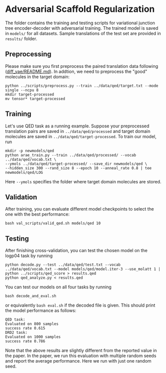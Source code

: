 # Adversarial Scaffold Regularization

The folder contains the training and testing scripts for variational junction tree encoder-decoder with adversarial training. The trained model is saved in `models/` for all datasets. Sample translations of the test set are provided in `results/` folder. 

## Preprocessing
Please make sure you first preprocess the paired translation data following ([diff_vae/README.md](../diff_vae)). In addtion, we need to preprocess the "good" molecules in the target domain:
```
python ../scripts/preprocess.py --train ../data/qed/target.txt --mode single --ncpu 8
mkdir target-processed
mv tensor* target-processed
```

## Training
Let's use QED task as a running example. Suppose your preprocessed translation pairs are saved in `../data/qed/processed` and target domain molecules are saved in `../data/qed/target-processed`. To train our model, run
```
mkdir -p newmodels/qed
python arae_train.py --train ../data/qed/processed/ --vocab ../data/qed/vocab.txt \ 
--ymols ../data/qed/target-processed/ --save_dir newmodels/qed \ 
--hidden_size 300 --rand_size 8 --epoch 10 --anneal_rate 0.8 | tee newmodels/qed/LOG
```
Here `--ymols` specifies the folder where target domain molecules are stored.

## Validation
After training, you can evaluate different model checkpoints to select the one with the best performance:
```
bash val_scripts/valid_qed.sh models/qed 10
```

## Testing
After finishing cross-validation, you can test the chosen model on the logp04 task by running
```
python decode.py --test ../data/qed/test.txt --vocab ../data/qed/vocab.txt --model models/qed/model.iter-3 --use_molatt 1 | python ../scripts/qed_score > results.qed
python qed_analyze.py < results.qed
```
You can test our models on all four tasks by running
```
bash decode_and_eval.sh
```
or equivalently `bash eval.sh` if the decoded file is given. This should print the model performance as follows:
```
QED task:
Evaluated on 800 samples
success rate 0.615
DRD2 task:
Evaluated on 1000 samples
success rate 0.786
```
Note that the above results are slightly different from the reported value in the paper. In the paper, we run this evaluation with multiple random seeds and report the average performance. Here we run with just one random seed.
